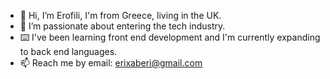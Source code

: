 - 👋 Hi, I’m Erofili, I'm from Greece, living in the UK.
- 👀 I’m passionate about entering the tech industry.
- ⌨️ I've been learning front end development and I'm currently expanding to back end languages. 
- 📫 Reach me by email: erixaberi@gmail.com

<!---
erofili1/erofili1 is a ✨ special ✨ repository because its `README.md` (this file) appears on your GitHub profile.
You can click the Preview link to take a look at your changes.
--->
